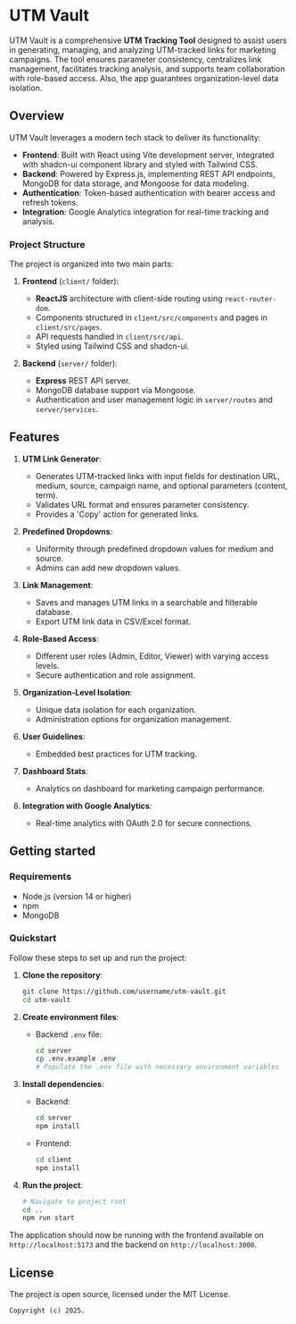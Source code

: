 # UTM Vault

UTM Vault is a comprehensive **UTM Tracking Tool** designed to assist users in generating, managing, and analyzing UTM-tracked links for marketing campaigns. The tool ensures parameter consistency, centralizes link management, facilitates tracking analysis, and supports team collaboration with role-based access. Also, the app guarantees organization-level data isolation.

## Overview

UTM Vault leverages a modern tech stack to deliver its functionality:

- **Frontend**: Built with React using Vite development server, integrated with shadcn-ui component library and styled with Tailwind CSS.
- **Backend**: Powered by Express.js, implementing REST API endpoints, MongoDB for data storage, and Mongoose for data modeling.
- **Authentication**: Token-based authentication with bearer access and refresh tokens.
- **Integration**: Google Analytics integration for real-time tracking and analysis.

### Project Structure

The project is organized into two main parts:

1. **Frontend** (`client/` folder):
   - **ReactJS** architecture with client-side routing using `react-router-dom`.
   - Components structured in `client/src/components` and pages in `client/src/pages`.
   - API requests handled in `client/src/api`.
   - Styled using Tailwind CSS and shadcn-ui.

2. **Backend** (`server/` folder):
   - **Express** REST API server.
   - MongoDB database support via Mongoose.
   - Authentication and user management logic in `server/routes` and `server/services`.

## Features

1. **UTM Link Generator**:
   - Generates UTM-tracked links with input fields for destination URL, medium, source, campaign name, and optional parameters (content, term).
   - Validates URL format and ensures parameter consistency.
   - Provides a 'Copy' action for generated links.

2. **Predefined Dropdowns**:
   - Uniformity through predefined dropdown values for medium and source.
   - Admins can add new dropdown values.

3. **Link Management**:
   - Saves and manages UTM links in a searchable and filterable database.
   - Export UTM link data in CSV/Excel format.

4. **Role-Based Access**:
   - Different user roles (Admin, Editor, Viewer) with varying access levels.
   - Secure authentication and role assignment.

5. **Organization-Level Isolation**:
   - Unique data isolation for each organization.
   - Administration options for organization management.

6. **User Guidelines**:
   - Embedded best practices for UTM tracking.

7. **Dashboard Stats**:
   - Analytics on dashboard for marketing campaign performance.

8. **Integration with Google Analytics**:
   - Real-time analytics with OAuth 2.0 for secure connections.

## Getting started

### Requirements

- Node.js (version 14 or higher)
- npm
- MongoDB

### Quickstart

Follow these steps to set up and run the project:

1. **Clone the repository**:
   ```sh
   git clone https://github.com/username/utm-vault.git
   cd utm-vault
   ```

2. **Create environment files**:

   - Backend `.env` file:
     ```sh
     cd server
     cp .env.example .env
     # Populate the .env file with necessary environment variables
     ```

3. **Install dependencies**:

   - Backend:
     ```sh
     cd server
     npm install
     ```

   - Frontend:
     ```sh
     cd client
     npm install
     ```

4. **Run the project**:
   ```sh
   # Navigate to project root
   cd ..
   npm run start
   ```

The application should now be running with the frontend available on `http://localhost:5173` and the backend on `http://localhost:3000`. 

## License

The project is open source, licensed under the MIT License.

```
Copyright (c) 2025.
```